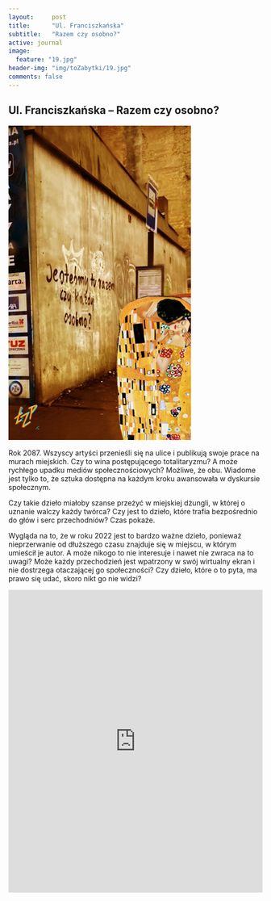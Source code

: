 ```yaml
---
layout:     post
title:      "Ul. Franciszkańska"
subtitle:   "Razem czy osobno?"
active: journal
image:
  feature: "19.jpg"
header-img: "img/toZabytki/19.jpg"
comments: false
---
```


## Ul. Franciszkańska – Razem czy osobno?

![03](img/toZabytki/19.jpg)

<p>
Rok 2087. Wszyscy artyści przenieśli się na ulice i publikują swoje prace na murach miejskich. Czy to wina postępującego totalitaryzmu? A może rychłego upadku mediów społecznościowych? Możliwe, że obu. Wiadome jest tylko to, że sztuka dostępna na każdym kroku awansowała w dyskursie społecznym.</p>
<p>
Czy takie dzieło miałoby szanse przeżyć w miejskiej dżungli, w której o uznanie walczy każdy twórca? Czy jest to dzieło, które trafia bezpośrednio do głów i serc przechodniów? Czas pokaże. 
</p>
<p>
Wygląda na to, że w roku 2022 jest to bardzo ważne dzieło, ponieważ nieprzerwanie od dłuższego czasu znajduje się w miejscu, w którym umieścił je autor. A może nikogo to nie interesuje i nawet nie zwraca na to uwagi? Może każdy przechodzień jest wpatrzony w swój wirtualny ekran i nie dostrzega otaczającej go społeczności? Czy dzieło, które o to pyta, ma prawo się udać, skoro nikt go nie widzi?
</p>

<iframe src="https://www.google.com/maps/embed?pb=!1m18!1m12!1m3!1d2467.88131698506!2d19.459824700000002!3d51.7900553!2m3!1f0!2f0!3f0!3m2!1i1024!2i768!4f13.1!3m3!1m2!1s0x471bcae641b08dab%3A0x319289ed1e60597!2zRnJhbmNpc3prYcWEc2thLCA5MC0wMDEgxYHDs2TFug!5e0!3m2!1sen!2spl!4v1653514682608!5m2!1sen!2spl" width="100%" height="600" style="border:0;" allowfullscreen="" loading="lazy" referrerpolicy="no-referrer-when-downgrade"></iframe>
